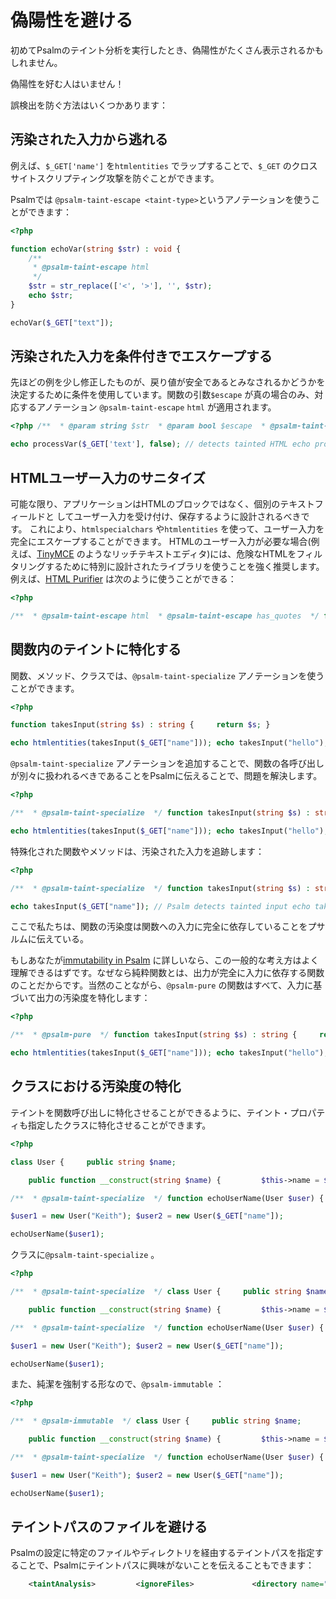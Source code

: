 # 偽陽性を避ける

初めてPsalmのテイント分析を実行したとき、偽陽性がたくさん表示されるかもしれません。

偽陽性を好む人はいません！

誤検出を防ぐ方法はいくつかあります：

## 汚染された入力から逃れる

例えば、`$_GET['name']` を`htmlentities` でラップすることで、`$_GET` のクロスサイトスクリプティング攻撃を防ぐことができます。

Psalmでは `@psalm-taint-escape <taint-type>`というアノテーションを使うことができます：

```php
<?php

function echoVar(string $str) : void {
    /**
     * @psalm-taint-escape html
     */
    $str = str_replace(['<', '>'], '', $str);
    echo $str;
}

echoVar($_GET["text"]);
```

## 汚染された入力を条件付きでエスケープする

先ほどの例を少し修正したものが、戻り値が安全であるとみなされるかどうかを決定するために条件を使用しています。関数の引数`$escape` が真の場合のみ、対応するアノテーション
`@psalm-taint-escape` `html` が適用されます。

```php
<?php /**  * @param string $str  * @param bool $escape  * @psalm-taint-escape ($escape is true ? 'html' : null)  */ function processVar(string $str, bool $escape = true) : string {     if ($escape) {       $str = str_replace(['<', '>'], '', $str);     }     return $str; }

echo processVar($_GET['text'], false); // detects tainted HTML echo processVar($_GET['text'], true); // considered secure
```

## HTMLユーザー入力のサニタイズ

可能な限り、アプリケーションはHTMLのブロックではなく、個別のテキストフィールドと してユーザー入力を受け付け、保存するように設計されるべきです。  これにより、`htmlspecialchars` や`htmlentities` を使って、ユーザー入力を完全にエスケープすることができます。 HTMLのユーザー入力が必要な場合(例えば、[TinyMCE](https://www.tiny.cloud/) のようなリッチテキストエディタ)には、危険なHTMLをフィルタリングするために特別に設計されたライブラリを使うことを強く推奨します。  例えば、[HTML Purifier](http://htmlpurifier.org/docs) は次のように使うことができる：

```php
<?php

/**  * @psalm-taint-escape html  * @psalm-taint-escape has_quotes  */ function sanitizeHTML($html){     $purifier = new HTMLPurifier();     return $purifier->purify($html); }
```

## 関数内のテイントに特化する

関数、メソッド、クラスでは、`@psalm-taint-specialize` アノテーションを使うことができます。

```php
<?php

function takesInput(string $s) : string {     return $s; }

echo htmlentities(takesInput($_GET["name"])); echo takesInput("hello"); // Psalm detects tainted HTML here
```

`@psalm-taint-specialize` アノテーションを追加することで、関数の各呼び出しが別々に扱われるべきであることをPsalmに伝えることで、問題を解決します。

```php
<?php

/**  * @psalm-taint-specialize  */ function takesInput(string $s) : string {     return $s; }

echo htmlentities(takesInput($_GET["name"])); echo takesInput("hello"); // No error
```

特殊化された関数やメソッドは、汚染された入力を追跡します：

```php
<?php

/**  * @psalm-taint-specialize  */ function takesInput(string $s) : string {     return $s; }

echo takesInput($_GET["name"]); // Psalm detects tainted input echo takesInput("hello"); // No error
```

ここで私たちは、関数の汚染度は関数への入力に完全に依存していることをプサルムに伝えている。

もしあなたが[immutability in Psalm](https://psalm.dev/articles/immutability-and-beyond) に詳しいなら、この一般的な考え方はよく理解できるはずです。なぜなら純粋関数とは、出力が完全に入力に依存する関数のことだからです。当然のことながら、`@psalm-pure` の関数はすべて、入力に基づいて出力の汚染度を特化します：

```php
<?php

/**  * @psalm-pure  */ function takesInput(string $s) : string {     return $s; }

echo htmlentities(takesInput($_GET["name"])); echo takesInput("hello"); // No error
```

## クラスにおける汚染度の特化

テイントを関数呼び出しに特化させることができるように、テイント・プロパティも指定したクラスに特化させることができます。

```php
<?php

class User {     public string $name;

    public function __construct(string $name) {         $this->name = $name;     } }

/**  * @psalm-taint-specialize  */ function echoUserName(User $user) {     echo $user->name; // Error, detected tainted input }

$user1 = new User("Keith"); $user2 = new User($_GET["name"]);

echoUserName($user1);
```

クラスに`@psalm-taint-specialize` 。

```php
<?php

/**  * @psalm-taint-specialize  */ class User {     public string $name;

    public function __construct(string $name) {         $this->name = $name;     } }

/**  * @psalm-taint-specialize  */ function echoUserName(User $user) {     echo $user->name; // No error }

$user1 = new User("Keith"); $user2 = new User($_GET["name"]);

echoUserName($user1);
```

また、純潔を強制する形なので、`@psalm-immutable` ：

```php
<?php

/**  * @psalm-immutable  */ class User {     public string $name;

    public function __construct(string $name) {         $this->name = $name;     } }

/**  * @psalm-taint-specialize  */ function echoUserName(User $user) {     echo $user->name; // No error }

$user1 = new User("Keith"); $user2 = new User($_GET["name"]);

echoUserName($user1);
```

## テイントパスのファイルを避ける

Psalmの設定に特定のファイルやディレクトリを経由するテイントパスを指定することで、Psalmにテイントパスに興味がないことを伝えることもできます：

```xml
    <taintAnalysis>         <ignoreFiles>             <directory name="tests"/>         </ignoreFiles>     </taintAnalysis>
```
